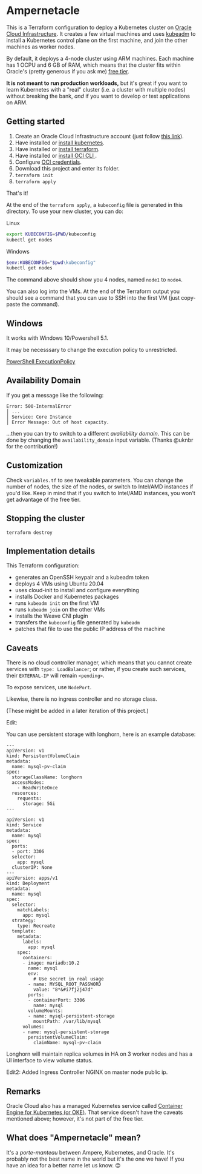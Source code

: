 # Ampernetacle

This is a Terraform configuration to deploy a Kubernetes cluster on
[Oracle Cloud Infrastructure][oci]. It creates a few virtual machines
and uses [kubeadm] to install a Kubernetes control plane on the first
machine, and join the other machines as worker nodes.

By default, it deploys a 4-node cluster using ARM machines. Each machine
has 1 OCPU and 6 GB of RAM, which means that the cluster fits within
Oracle's (pretty generous if you ask me) [free tier][freetier].

**It is not meant to run production workloads,**
but it's great if you want to learn Kubernetes with a "real" cluster
(i.e. a cluster with multiple nodes) without breaking the bank, *and*
if you want to develop or test applications on ARM.

## Getting started

1. Create an Oracle Cloud Infrastructure account (just follow [this link][createaccount]).
2. Have installed or [install kubernetes](https://kubernetes.io/docs/setup/production-environment/tools/kubeadm/install-kubeadm/#installing-kubeadm-kubelet-and-kubectl).
3. Have installed or [install terraform](https://learn.hashicorp.com/tutorials/terraform/install-cli?in=terraform/oci-get-started).
4. Have installed or [install OCI CLI ](https://docs.oracle.com/en-us/iaas/Content/API/SDKDocs/cliinstall.htm).
5. Configure [OCI credentials](https://learn.hashicorp.com/tutorials/terraform/oci-build?in=terraform/oci-get-started).
6. Download this project and enter its folder.
7. `terraform init`
8. `terraform apply`

That's it!

At the end of the `terraform apply`, a `kubeconfig` file is generated
in this directory. To use your new cluster, you can do:

Linux
```bash
export KUBECONFIG=$PWD/kubeconfig
kubectl get nodes
```


Windows
```powershell
$env:KUBECONFIG="$pwd\kubeconfig"
kubectl get nodes
```


The command above should show you 4 nodes, named `node1` to `node4`.

You can also log into the VMs. At the end of the Terraform output
you should see a command that you can use to SSH into the first VM
(just copy-paste the command).

## Windows

It works with Windows 10/Powershell 5.1. 

It may be necesssary to change the execution policy to unrestricted.

[PowerShell ExecutionPolicy](https://docs.microsoft.com/en-us/powershell/module/microsoft.powershell.security/set-executionpolicy?view=powershell-5.1)

## Availability Domain

If you get a message like the following:

```
Error: 500-InternalError
│ ...
│ Service: Core Instance
│ Error Message: Out of host capacity.
```

...then you can try to switch to a different *availability domain*.
This can be done by changing the `availability_domain` input variable. (Thanks @uknbr for the contribution!)

## Customization

Check `variables.tf` to see tweakable parameters. You can change the number
of nodes, the size of the nodes, or switch to Intel/AMD instances if you'd
like. Keep in mind that if you switch to Intel/AMD instances, you won't get
advantage of the free tier.

## Stopping the cluster

`terraform destroy`

## Implementation details

This Terraform configuration:

- generates an OpenSSH keypair and a kubeadm token
- deploys 4 VMs using Ubuntu 20.04
- uses cloud-init to install and configure everything
- installs Docker and Kubernetes packages
- runs `kubeadm init` on the first VM
- runs `kubeadm join` on the other VMs
- installs the Weave CNI plugin
- transfers the `kubeconfig` file generated by `kubeadm`
- patches that file to use the public IP address of the machine

## Caveats

There is no cloud controller manager, which means that you cannot
create services with `type: LoadBalancer`; or rather, if you create
such services, their `EXTERNAL-IP` will remain `<pending>`.

To expose services, use `NodePort`.

Likewise, there is no ingress controller and no storage class.

(These might be added in a later iteration of this project.)

Edit:

You can use persistent storage with longhorn, here is an example database:

```
---
apiVersion: v1
kind: PersistentVolumeClaim
metadata:
  name: mysql-pv-claim
spec:
  storageClassName: longhorn
  accessModes:
    - ReadWriteOnce
  resources:
    requests:
      storage: 5Gi
---

apiVersion: v1
kind: Service
metadata:
  name: mysql
spec:
  ports:
  - port: 3306
  selector:
    app: mysql
  clusterIP: None
---
apiVersion: apps/v1
kind: Deployment
metadata:
  name: mysql
spec:
  selector:
    matchLabels:
      app: mysql
  strategy:
    type: Recreate
  template:
    metadata:
      labels:
        app: mysql
    spec:
      containers:
      - image: mariadb:10.2
        name: mysql
        env:
          # Use secret in real usage
        - name: MYSQL_ROOT_PASSWORD
          value: "8*&#i7fj2j47d"
        ports:
        - containerPort: 3306
          name: mysql
        volumeMounts:
        - name: mysql-persistent-storage
          mountPath: /var/lib/mysql
      volumes:
      - name: mysql-persistent-storage
        persistentVolumeClaim:
          claimName: mysql-pv-claim

```

Longhorn will maintain replica volumes in HA on 3 worker nodes and has a UI interface to view volume status.

Edit2:
Added Ingress Controller NGINX on master node public ip.

## Remarks

Oracle Cloud also has a managed Kubernetes service called
[Container Engine for Kubernetes (or OKE)][oke]. That service
doesn't have the caveats mentioned above; however, it's not part
of the free tier.

## What does "Ampernetacle" mean?

It's a *porte-manteau* between Ampere, Kubernetes, and Oracle.
It's probably not the best name in the world but it's the one
we have! If you have an idea for a better name let us know. 😊

[createaccount]: https://bit.ly/free-oci-dat-k8s-on-arm
[freetier]: https://www.oracle.com/cloud/free/
[kubeadm]: https://kubernetes.io/docs/reference/setup-tools/kubeadm/
[oci]: https://www.oracle.com/cloud/compute/
[oke]: https://www.oracle.com/cloud-native/container-engine-kubernetes/
